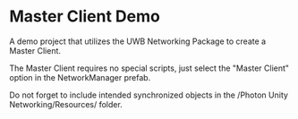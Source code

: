 # Master Client Demo

A demo project that utilizes the UWB Networking Package to create a Master Client. 

The Master Client requires no special scripts, just select the "Master Client" option in the NetworkManager prefab.

Do not forget to include intended synchronized objects in the /Photon Unity Networking/Resources/ folder. 


